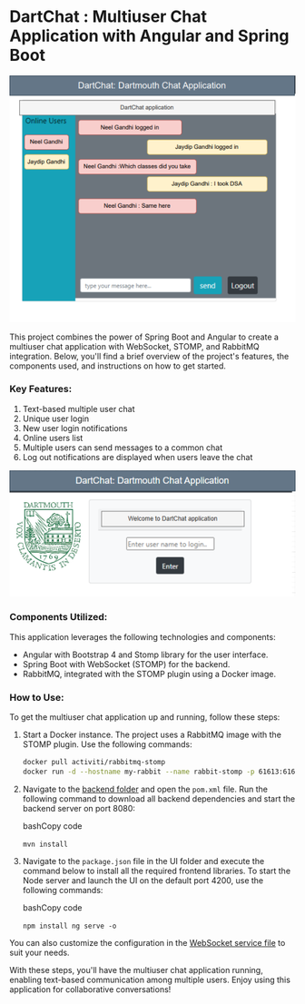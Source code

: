 
# DartChat : Multiuser Chat Application with Angular and Spring Boot

![Chat Application](https://github.com/neelgandhi108/DartChat-Angular-and-Java-Springboot/blob/main/Dartchat.png)

This project combines the power of Spring Boot and Angular to create a multiuser chat application with WebSocket, STOMP, and RabbitMQ integration. Below, you'll find a brief overview of the project's features, the components used, and instructions on how to get started.

### Key Features:

1. Text-based multiple user chat
2. Unique user login
3. New user login notifications
4. Online users list
5. Multiple users can send messages to a common chat
6. Log out notifications are displayed when users leave the chat

![Chat Login](https://github.com/neelgandhi108/DartChat-Angular-and-Java-Springboot/blob/main/Dartchat_Login.png)

### Components Utilized:

This application leverages the following technologies and components:

* Angular with Bootstrap 4 and Stomp library for the user interface.
* Spring Boot with WebSocket (STOMP) for the backend.
* RabbitMQ, integrated with the STOMP plugin using a Docker image.

### How to Use:

To get the multiuser chat application up and running, follow these steps:

1. Start a Docker instance. The project uses a RabbitMQ image with the STOMP plugin. Use the following commands:

   ```bash
   docker pull activiti/rabbitmq-stomp
   docker run -d --hostname my-rabbit --name rabbit-stomp -p 61613:61613 activiti/rabbitmq-stomp` 

2.  Navigate to the [backend folder]([https://github.com/neelgandhi108/DartChat-Angular-and-Java-Springboot/backend]) and open the `pom.xml` file. Run the following command to download all backend dependencies and start the backend server on port 8080:
    
    bashCopy code
    
    `mvn install` 
    
3.  Navigate to the `package.json` file in the UI folder and execute the command below to install all the required frontend libraries. To start the Node server and launch the UI on the default port 4200, use the following commands:
    
    bashCopy code
    
    `npm install
    ng serve -o` 
    

You can also customize the configuration in the [WebSocket service file]([https://github.com/neelgandhi108/DartChat-Angular-and-Java-Springboot/blob/master/ui/src/app/services/websocket-service.service.ts]) to suit your needs.

With these steps, you'll have the multiuser chat application running, enabling text-based communication among multiple users. Enjoy using this application for collaborative conversations!
